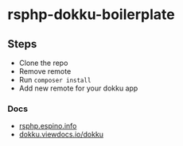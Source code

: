 # rsphp-dokku-boilerplate

## Steps
- Clone the repo
- Remove remote
- Run `composer install`
- Add new remote for your dokku app

### Docs
- [rsphp.espino.info](https://rsphp.espino.info)
- [dokku.viewdocs.io/dokku](http://dokku.viewdocs.io/dokku)
